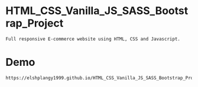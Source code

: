 # HTML_CSS_Vanilla_JS_SASS_Bootstrap_Project
    Full responsive E-commerce website using HTML, CSS and Javascript.
# Demo
    https://elshplangy1999.github.io/HTML_CSS_Vanilla_JS_SASS_Bootstrap_Project/
